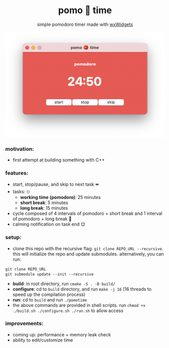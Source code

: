 <div align="center">

# **pomo 🍅 time**

simple pomodoro timer made with [wxWidgets](https://www.wxwidgets.org/)

![demo](https://github.com/cindyhalim/pomotime/blob/master/docs/demo.png)

</div>

### **motivation:**

- first attempt at building something with C++


### **features:**

- start, stop/pause, and skip to next task ⏩
- tasks: ⏲
  - **working time (pomodoro)**: 25 minutes
  - **short break**: 5 minutes
  - **long break**: 15 minutes
- cycle composed of 4 intervals of pomodoro + short break and 1 interval of pomodoro + long break 🚴
- calming notification on task end 😌


### **setup:**

- clone this repo with the recursive flag: `git clone REPO_URL --recursive`. this will initialize the repo and update submodules. alternatively, you can run:

```
git clone REPO_URL
git submodule update --init --recursive
```

- **build**: in root directory, run `cmake -S . -B build/`
- **configure**: cd to `build` directory, and run `make -j 16` (16 threads to speed up the compilation process)
- **run**: cd to `build` and run `./pomotime`
- the above commands are provided in shell scripts. run `chmod +x ./build.sh ./configure.sh ./run.sh` to allow access


### **improvements:**

- coming up: performance + memory leak check
- ability to edit/customize time
